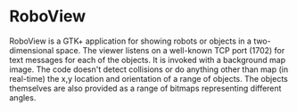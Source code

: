 RoboView
========

RoboView is a GTK+ application for showing robots or objects in a two-dimensional space.
The viewer listens on a well-known TCP port (1702) for text messages for each of the objects.
It is invoked with a background map image.
The code doesn't detect collisions or do anything other than map (in real-time) the x,y
location and orientation of a range of objects.
The objects themselves are also provided as a range of bitmaps representing different angles.
